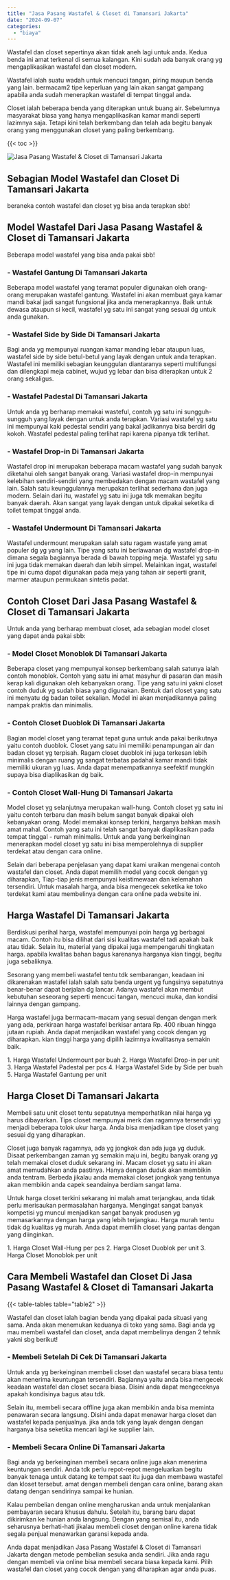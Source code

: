 ```yaml
---
title: "Jasa Pasang Wastafel & Closet di Tamansari Jakarta"
date: "2024-09-07"
categories: 
  - "biaya"
---
```


Wastafel dan closet sepertinya akan tidak aneh lagi untuk anda. Kedua benda ini amat terkenal di semua kalangan. Kini sudah ada banyak orang yg mengaplikasikan wastafel dan closet modern.

Wastafel ialah suatu wadah untuk mencuci tangan, piring maupun benda yang lain. bermacam2 tipe keperluan yang lain akan sangat gampang apabila anda sudah menerapkan wastafel di tempat tinggal anda.

Closet ialah beberapa benda yang diterapkan untuk buang air. Sebelumnya masyarakat biasa yang hanya mengaplikasikan kamar mandi seperti lazimnya saja. Tetapi kini telah berkembang dan telah ada begitu banyak orang yang menggunakan closet yang paling berkembang.

{{< toc >}}

![Jasa Pasang Wastafel & Closet di Tamansari Jakarta](/images/wastafel-closet-murah03.png)

## Sebagian Model Wastafel dan Closet Di Tamansari Jakarta

beraneka contoh wastafel dan closet yg bisa anda terapkan sbb!

## Model Wastafel Dari Jasa Pasang Wastafel & Closet di Tamansari Jakarta

Beberapa model wastafel yang bisa anda pakai sbb!

### \- Wastafel Gantung Di Tamansari Jakarta

Beberapa model wastafel yang teramat populer digunakan oleh orang-orang merupakan wastafel gantung. Wastafel ini akan membuat gaya kamar mandi bakal jadi sangat fungsional jika anda menerapkannya. Baik untuk dewasa ataupun si kecil, wastafel yg satu ini sangat yang sesuai dg untuk anda gunakan.

### \- Wastafel Side by Side Di Tamansari Jakarta

Bagi anda yg mempunyai ruangan kamar manding lebar ataupun luas, wastafel side by side betul-betul yang layak dengan untuk anda terapkan. Wastafel ini memiliki sebagian keunggulan diantaranya seperti multifungsi dan dilengkapi meja cabinet, wujud yg lebar dan bisa diterapkan untuk 2 orang sekaligus.

### \- Wastafel Padestal Di Tamansari Jakarta

Untuk anda yg berharap memakai wasteful, contoh yg satu ini sungguh-sungguh yang layak dengan untuk anda terapkan. Variasi wastafel yg satu ini mempunyai kaki pedestal sendiri yang bakal jadikannya bisa berdiri dg kokoh. Wastafel pedestal paling terlihat rapi karena pipanya tdk terlihat.

### \- Wastafel Drop-in Di Tamansari Jakarta

Wastafel drop ini merupakan beberapa macam wastafel yang sudah banyak diketahui oleh sangat banyak orang. Variasi wastafel drop-in mempunyai kelebihan sendiri-sendiri yang membedakan dengan macam wastafel yang lain. Salah satu keunggulannya merupakan terlihat sederhana dan juga modern. Selain dari itu, wastafel yg satu ini juga tdk memakan begitu banyak daerah. Akan sangat yang layak dengan untuk dipakai seketika di toilet tempat tinggal anda.

### \- Wastafel Undermount Di Tamansari Jakarta

Wastafel undermount merupakan salah satu ragam wastafe yang amat populer dg yg yang lain. Tipe yang satu ini berlawanan dg wastafel drop-in dimana segala bagiannya berada di bawah topping meja. Wastafel yg satu ini juga tidak memakan daerah dan lebih simpel. Melainkan ingat, wastafel tipe ini cuma dapat digunakan pada meja yang tahan air seperti granit, marmer ataupun permukaan sintetis padat.

## Contoh Closet Dari Jasa Pasang Wastafel & Closet di Tamansari Jakarta

Untuk anda yang berharap membuat closet, ada sebagian model closet yang dapat anda pakai sbb:

### \- Model Closet Monoblok Di Tamansari Jakarta

Beberapa closet yang mempunyai konsep berkembang salah satunya ialah contoh monoblok. Contoh yang satu ini amat masyhur di pasaran dan masih kerap kali digunakan oleh kebanyakan orang. Tipe yang satu ini yakni closet contoh duduk yg sudah biasa yang digunakan. Bentuk dari closet yang satu ini menyatu dg badan toilet sekalian. Model ini akan menjadikannya paling nampak praktis dan minimalis.

### \- Contoh Closet Duoblok Di Tamansari Jakarta

Bagian model closet yang teramat tepat guna untuk anda pakai berikutnya yaitu contoh duoblok. Closet yang satu ini memiliki penampungan air dan badan closet yg terpisah. Ragam closet duoblok ini juga terkesan lebih minimalis dengan ruang yg sangat terbatas padahal kamar mandi tidak memiliki ukuran yg luas. Anda dapat menempatkannya seefektif mungkin supaya bisa diaplikasikan dg baik.

### \- Contoh Closet Wall-Hung Di Tamansari Jakarta

Model closet yg selanjutnya merupakan wall-hung. Contoh closet yg satu ini yaitu contoh terbaru dan masih belum sangat banyak dipakai oleh kebanyakan orang. Model memakai konsep terkini, harganya bahkan masih amat mahal. Contoh yang satu ini telah sangat banyak diaplikasikan pada tempat tinggal - rumah minimalis. Untuk anda yang berkeinginan menerapkan model closet yg satu ini bisa memperolehnya di supplier terdekat atau dengan cara online.

Selain dari beberapa penjelasan yang dapat kami uraikan mengenai contoh wastafel dan closet. Anda dapat memilih model yang cocok dengan yg diharapkan, Tiap-tiap jenis mempunyai keistimewaan dan kelemahan tersendiri. Untuk masalah harga, anda bisa mengecek seketika ke toko terdekat kami atau membelinya dengan cara online pada website ini.

## Harga Wastafel Di Tamansari Jakarta

Berdiskusi perihal harga, wastafel mempunyai poin harga yg berbagai macam. Contoh itu bisa dilihat dari sisi kualitas wastafel tadi apakah baik atau tidak. Selain itu, material yang dipakai juga mempengaruhi tingkatan harga. apabila kwalitas bahan bagus karenanya harganya kian tinggi, begitu juga sebaliknya.

Sesorang yang membeli wastafel tentu tdk sembarangan, keadaan ini dikarenakan wastafel ialah salah satu benda urgent yg fungsinya sepatutnya benar-benar dapat berjalan dg lancar. Adanya wastafel akan membut kebutuhan seseorang seperti mencuci tangan, mencuci muka, dan kondisi lainnya dengan gampang.

Harga wastafel juga bermacam-macam yang sesuai dengan dengan merk yang ada, perkiraan harga wastafel berkisar antara Rp. 400 ribuan hingga jutaan rupiah. Anda dapat menjadikan wastafel yang cocok dengan yg diharapkan. kian tinggi harga yang dipilih lazimnya kwalitasnya semakin baik.

1\. Harga Wastafel Undermount per buah 2. Harga Wastafel Drop-in per unit 3. Harga Wastafel Padestal per pcs 4. Harga Wastafel Side by Side per buah 5. Harga Wastafel Gantung per unit

## Harga Closet Di Tamansari Jakarta

Membeli satu unit closet tentu sepatutnya memperhatikan nilai harga yg harus dibayarkan. Tips closet mempunyai merk dan ragamnya tersendiri yg menjadi beberapa tolok ukur harga. Anda bisa menjadikan tipe closet yang sesuai dg yang diharapkan.

Closet juga banyak ragamnya, ada yg jongkok dan ada juga yg duduk. Disaat perkembangan zaman yg semakin maju ini, begitu banyak orang yg telah memakai closet duduk sekarang ini. Macam closet yg satu ini akan amat memudahkan anda pastinya. Hanya dengan duduk akan membikin anda tentram. Berbeda jikalau anda memakai closet jongkok yang tentunya akan membikin anda capek seandainya berdiam sangat lama.

Untuk harga closet terkini sekarang ini malah amat terjangkau, anda tidak perlu merisaukan permasalahan harganya. Mengingat sangat banyak kompetisi yg muncul menjadikan sangat banyak produsen yg memasarkannya dengan harga yang lebih terjangkau. Harga murah tentu tidak dg kualitas yg murah. Anda dapat memilih closet yang pantas dengan yang diinginkan.

1\. Harga Closet Wall-Hung per pcs 2. Harga Closet Duoblok per unit 3. Harga Closet Monoblok per unit

## Cara Membeli Wastafel dan Closet Di Jasa Pasang Wastafel & Closet di Tamansari Jakarta

{{< table-tables table="table2" >}}

Wastafel dan closet ialah bagian benda yang dipakai pada situasi yang sama. Anda akan menemukan keduanya di toko yang sama. Bagi anda yg mau membeli wastafel dan closet, anda dapat membelinya dengan 2 tehnik yakni sbg berikut!

### \- Membeli Setelah Di Cek Di Tamansari Jakarta

Untuk anda yg berkeinginan membeli closet dan wastafel secara biasa tentu akan menerima keuntungan tersendiri. Bagiannya yaitu anda bisa mengecek keadaan wastafel dan closet secara biasa. Disini anda dapat mengeceknya apakah kondisinya bagus atau tdk.

Selain itu, membeli secara offline juga akan membikin anda bisa meminta penawaran secara langsung. Disini anda dapat menawar harga closet dan wastafel kepada penjualnya. jika anda tdk yang layak dengan dengan harganya bisa seketika mencari lagi ke supplier lain.

### \- Membeli Secara Online Di Tamansari Jakarta

Bagi anda yg berkeinginan membeli secara online juga akan menerima keuntungan sendiri. Anda tdk perlu repot-repot mengeluarkan begitu banyak tenaga untuk datang ke tempat saat itu juga dan membawa wastafel dan kloset tersebut. amat dengan membeli dengan cara online, barang akan datang dengan sendirinya sampai ke hunian.

Kalau pembelian dengan online mengharuskan anda untuk menjalankan pembayaran secara khusus dahulu. Setelah itu, barang baru dapat dikirimkan ke hunian anda langsung. Dengan yang semisal itu, anda seharusnya berhati-hati jikalau membeli closet dengan online karena tidak segala penjual menawarkan garansi kepada anda.

Anda dapat menjadikan Jasa Pasang Wastafel & Closet di Tamansari Jakarta dengan metode pembelian sesuka anda sendiri. Jika anda ragu dengan membeli via online bisa membeli secara biasa kepada kami. Pilih wastafel dan closet yang cocok dengan yang diharapkan agar anda puas.
